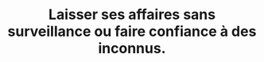 ---
thematique: thematique-qP7AaYEirvtU1XIjwcSea
goodPractices:
- good-practice-AlMTxpHJgajTdXvuWrhl9
risks:
- Se faire voler des appareils informatiques personnels et/ou professionnels comprenant
  des données
- notamment à caractère sensible.
title: Laisser ses affaires sans surveillance ou faire confiance à des inconnus.
uuid: vulnerability-PyR8VxXtckqp2hiPH66VN
visibleInCms: true
---